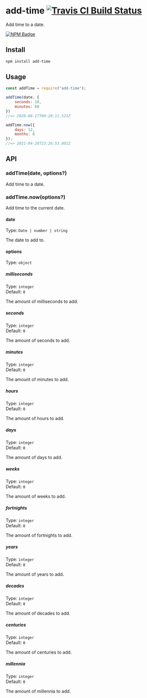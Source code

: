 # add-time [![Travis CI Build Status](https://img.shields.io/travis/com/Richienb/add-time/master.svg?style=for-the-badge)](https://travis-ci.com/Richienb/add-time)

Add time to a date.

[![NPM Badge](https://nodei.co/npm/add-time.png)](https://npmjs.com/package/add-time)

## Install

```sh
npm install add-time
```

## Usage

```js
const addTime = require("add-time");

addTime(date, {
	seconds: 10,
	minutes: 60
})
//=> 2020-08-17T00:28:11.523Z

addTime.now({
	days: 12,
	months: 8
});
//=> 2021-04-28T23:26:53.801Z
```

## API

### addTime(date, options?)

Add time to a date.

### addTime.now(options?)

Add time to the current date.

#### date

Type: `Date | number | string`

The date to add to.

#### options

Type: `object`

##### milliseconds

Type: `integer`\
Default: `0`

The amount of milliseconds to add.

##### seconds

Type: `integer`\
Default: `0`

The amount of seconds to add.

##### minutes

Type: `integer`\
Default: `0`

The amount of minutes to add.

##### hours

Type: `integer`\
Default: `0`

The amount of hours to add.

##### days

Type: `integer`\
Default: `0`

The amount of days to add.

##### weeks

Type: `integer`\
Default: `0`

The amount of weeks to add.

##### fortnights

Type: `integer`\
Default: `0`

The amount of fortnights to add.

##### years

Type: `integer`\
Default: `0`

The amount of years to add.

##### decades

Type: `integer`\
Default: `0`

The amount of decades to add.

##### centuries

Type: `integer`\
Default: `0`

The amount of centuries to add.

##### millennia

Type: `integer`\
Default: `0`

The amount of millennia to add.
